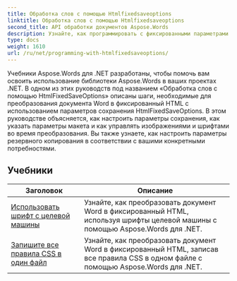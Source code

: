 ```yaml
---
title: Обработка слов с помощью Htmlfixedsaveoptions
linktitle: Обработка слов с помощью Htmlfixedsaveoptions
second_title: API обработки документов Aspose.Words
description: Узнайте, как программировать с фиксированными параметрами сохранения HTML в Aspose.Words для .NET. Учебники проведут вас через различные функции для создания HTML-документов с фиксированным макетом и встроенными изображениями.
type: docs
weight: 1610
url: /ru/net/programming-with-htmlfixedsaveoptions/
---
```

Учебники Aspose.Words для .NET разработаны, чтобы помочь вам освоить использование библиотеки Aspose.Words в ваших проектах .NET. В одном из этих руководств под названием «Обработка слов с помощью HtmlFixedSaveOptions» описаны шаги, необходимые для преобразования документа Word в фиксированный HTML с использованием параметров сохранения HtmlFixedSaveOptions. В этом руководстве объясняется, как настроить параметры сохранения, как указать параметры макета и как управлять изображениями и шрифтами во время преобразования. Вы также узнаете, как настроить параметры резервного копирования в соответствии с вашими конкретными потребностями.

 ## Учебники
| Заголовок | Описание |
| --- | --- |
| [Использовать шрифт с целевой машины](./use-font-from-target-machine/) | Узнайте, как преобразовать документ Word в фиксированный HTML, используя шрифты целевой машины с помощью Aspose.Words для .NET. |
| [Запишите все правила CSS в один файл](./write-all-css-rules-in-single-file/) | Узнайте, как преобразовать документ Word в фиксированный HTML, записав все правила CSS в одном файле с помощью Aspose.Words для .NET. |